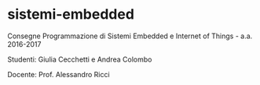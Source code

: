 # sistemi-embedded

Consegne Programmazione di Sistemi Embedded e Internet of Things - a.a. 2016-2017

Studenti: Giulia Cecchetti e Andrea Colombo

Docente: Prof. Alessandro Ricci
